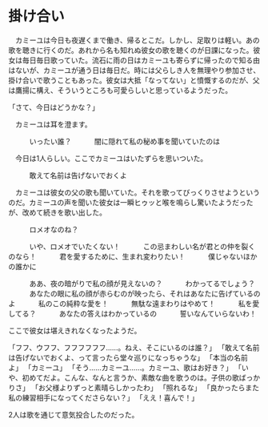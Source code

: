 # 掛け合い

　カミーユは今日も夜遅くまで働き、帰るとこだ。しかし、足取りは軽い。あの歌を聴きに行くのだ。あれから名も知れぬ彼女の歌を聴くのが日課になった。彼女は毎日毎日歌っていた。流石に雨の日はカミーユも寄らずに帰ったので知る由はないが、カミーユが通う日は毎日だ。時には父らしき人を無理やり参加させ、掛け合いで歌うこともあった。彼女は大抵「なってない」と憤慨するのだが、父は鷹揚に構え、そういうところも可愛らしいと思っているようだった。

「さて、今日はどうかな？」

　カミーユは耳を澄ます。

　　　いったい誰？
　　　闇に隠れて私の秘め事を聞いていたのは

　今日は1人らしい。ここでカミーユはいたずらを思いついた。

　　　敢えて名前は告げないでおくよ

　カミーユは彼女の父の歌も聞いていた。それを歌ってびっくりさせようというのだ。カミーユの声を聞いた彼女は一瞬ヒゥッと喉を鳴らし驚いたようだったが、改めて続きを歌い出した。

　　　ロメオなのね？

　　　いや、ロメオでいたくない！
　　　この忌まわしい名が君との仲を裂くのなら！
　　　君を愛するために、生まれ変わりたい！
　　　僕じゃないほかの誰かに

　　　ああ、夜の暗がりで私の顔が見えないの？
　　　わかってるでしょう？
　　　あなたの眼に私の顔が赤らむのが映ったら、それはあなたに告げているのよ
　　　私のこの純粋な愛を！
　　　無駄な遠まわりはやめて！
　　　私を愛してる？
　　　あなたの答えはわかっているの
　　　誓いなんていらないわ！

ここで彼女は堪えきれなくなったようだ。

「フフ、ウフフ、フフフフフフ……。ねえ、そこにいるのは誰？」
「敢えて名前は告げないでおくよ、って言ったら堂々巡りになっちゃうな」
「本当の名前よ」
「カミーユ」
「そう……カミーユ……。カミーユ、歌はお好き？」
「いや、初めてだよ。こんな、なんと言うか、素敵な曲を歌うのは。子供の歌ばっかりさ」
「お父様よりずっと素晴らしかったわ」
「照れるな」
「良かったらまた私の練習相手になってくださらない？」
「ええ！喜んで！」

2人は歌を通じて意気投合したのだった。
